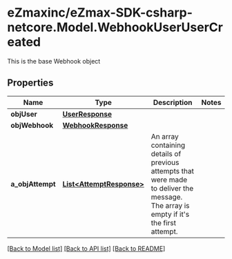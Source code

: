 # eZmaxinc/eZmax-SDK-csharp-netcore.Model.WebhookUserUserCreated
This is the base Webhook object

## Properties

Name | Type | Description | Notes
------------ | ------------- | ------------- | -------------
**objUser** | [**UserResponse**](UserResponse.md) |  | 
**objWebhook** | [**WebhookResponse**](WebhookResponse.md) |  | 
**a_objAttempt** | [**List&lt;AttemptResponse&gt;**](AttemptResponse.md) | An array containing details of previous attempts that were made to deliver the message. The array is empty if it&#39;s the first attempt. | 

[[Back to Model list]](../README.md#documentation-for-models) [[Back to API list]](../README.md#documentation-for-api-endpoints) [[Back to README]](../README.md)

